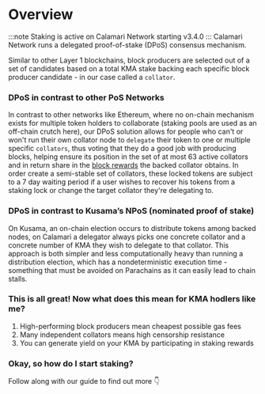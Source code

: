 # Overview
:::note
Staking is active on Calamari Network starting v3.4.0
:::
Calamari Network runs a delegated proof-of-stake (DPoS) consensus mechanism.

Similar to other Layer 1 blockchains, block producers are selected out of a set of candidates based on a total KMA stake backing each specific block producer candidate - in our case called a `collator`.

### DPoS in contrast to other PoS Networks
In contrast to other networks like Ethereum, where no on-chain mechanism exists for multiple token holders to collaborate (staking pools are used as an off-chain crutch here), our DPoS solution allows for people who can't or won't run their own collator node to `delegate` their token to one or multiple specific `collators`, thus voting that they do a good job with producing blocks, helping ensure its position in the set of at most 63 active collators and in return share in the [block rewards](Rewards) the backed collator obtains.
In order create a semi-stable set of collators, these locked tokens are subject to a 7 day waiting period if a user wishes to recover his tokens from a staking lock or change the target collator they're delegating to.

### DPoS in contrast to Kusama’s NPoS (nominated proof of stake)
On Kusama, an on-chain election occurs to distribute tokens among backed nodes, on Calamari a delegator always picks one concrete collator and a concrete number of KMA they wish to delegate to that collator.
This approach is both simpler and less computationally heavy than running a distribution election, which has a nondeterministic execution time - something that must be avoided on Parachains as it can easily lead to chain stalls.

### This is all great! Now what does this mean for KMA hodlers like me?
1. High-performing block producers mean cheapest possible gas fees
2. Many independent collators means high censorship resistance
3. You can generate yield on your KMA by participating in staking rewards

### Okay, so how do I start staking?
Follow along with our guide to find out more 👇
